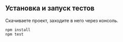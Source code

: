 ## Установка и запуск тестов

Скачиваете проект, заходите в него через консоль.

```
npm install
npm test
```
